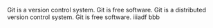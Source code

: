 Git is a version control system.
Git is free software.
Git is a distributed version control system.
Git is free software.
iiiadf
bbb
